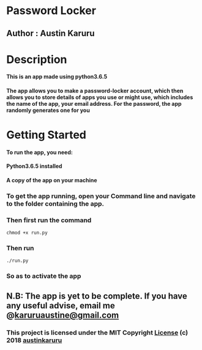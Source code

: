 # Password Locker

## Author : Austin Karuru

# Description

#### This is an app made using python3.6.5

#### The app allows you to make a password-locker account, which then allows you to store details of apps you use or might use, which includes the name of the app, your email address. For the password, the app randomly generates one for you

# Getting Started

#### To run the app, you need:

#### Python3.6.5 installed

#### A copy of the app on your machine

### To get the app running, open your Command line and navigate to the folder containing the app.

### Then first run the command 
`chmod +x run.py`

### Then run 
`./run.py` 
### So as to activate the app

## N.B: The app is yet to be complete. If you have any useful advise, email me @karuruaustine@gmail.com

### This project is licensed under the MIT Copyright <a href="https://github.com/austinkaruru/password-locker/blob/master/LICENSE">License</a> (c) 2018 <a href="https://github.com/austinkaruru">austinkaruru</a>
